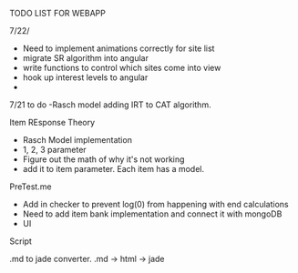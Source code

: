 TODO LIST FOR WEBAPP

7/22/
- Need to implement animations correctly for site list
- migrate SR algorithm into angular
- write functions to control which sites come into view 
- hook up interest levels to angular
- 

7/21 to do
-Rasch model adding IRT to CAT algorithm.




Item REsponse Theory
- Rasch Model implementation
- 1, 2, 3 parameter 
- Figure out the math of why it's not working
- add it to item parameter. Each item has a model.


PreTest.me


- Add in checker to prevent log(0) from happening with end calculations
- Need to add item bank implementation and connect it with mongoDB
- UI 


Script

.md to jade converter. 
.md -> html -> jade 